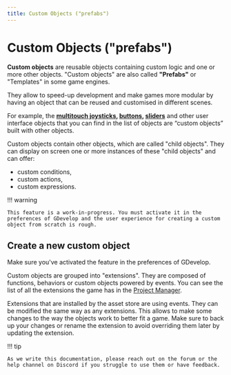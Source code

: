```yaml
---
title: Custom Objects ("prefabs")
---
```

# Custom Objects ("prefabs")

**Custom objects** are reusable objects containing custom logic and one or more other objects. "Custom objects" are also called **"Prefabs"** or "Templates" in some game engines.

They allow to speed-up development and make games more modular by having an object that can be reused and customised in different scenes.

For example, the **[multitouch joysticks](/gdevelop5/objects/multitouch-joystick), [buttons](/gdevelop5/objects/button), [sliders](/gdevelop5/objects/slider)** and other user interface objects that you can find in the list of objects are “custom objects” built with other objects.

Custom objects contain other objects, which are called "child objects". They can display on screen one or more instances of these "child objects" and can offer:

* custom conditions,
* custom actions,
* custom expressions.

!!! warning

    This feature is a work-in-progress. You must activate it in the preferences of GDevelop and the user experience for creating a custom object from scratch is rough.

## Create a new custom object

Make sure you've activated the feature in the preferences of GDevelop.

Custom objects are grouped into "extensions". They are composed of functions, behaviors or custom objects powered by events. You can see the list of all the extensions the game has in the [Project Manager](/gdevelop5/interface/project-manager).

Extensions that are installed by the asset store are using events. They can be modified the same way as any extensions. This allows to make some changes to the way the objects work to better fit a game. Make sure to back up your changes or rename the extension to avoid overriding them later by updating the extension.

!!! tip

    As we write this documentation, please reach out on the forum or the help channel on Discord if you struggle to use them or have feedback.